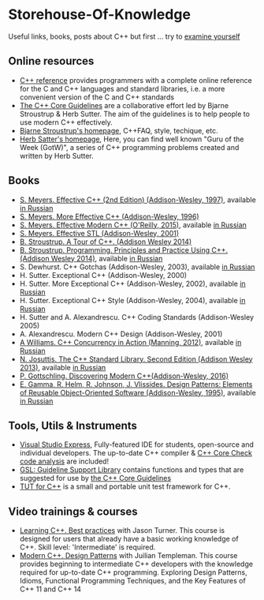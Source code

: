 # Storehouse-Of-Knowledge
Useful links, books, posts about C++
but first ... try to [examine yourself](https://github.com/nikolaAV/Storehouse-Of-Knowledge/blob/master/list_of_questions.md)

## Online resources
* [C++ reference](http://en.cppreference.com/w/) provides programmers with a complete online reference for the C and C++ languages and standard libraries, i.e. a more convenient version of the C and C++ standards
* [The C++ Core Guidelines](https://github.com/isocpp/CppCoreGuidelines) are a collaborative effort led by Bjarne Stroustrup & Herb Sutter. The aim of the guidelines is to help people to use modern C++ effectively.
* [Bjarne Stroustrup's homepage](http://stroustrup.com/), C++FAQ, style, techique, etc.
* [Herb Satter's homepage](https://herbsutter.com/), Here, you can find well known "Guru of the Week (GotW)", a series of C++ programming problems created and written by Herb Sutter.

## Books
* [S. Meyers. Effective C++ (2nd Edition) (Addison-Wesley, 1997)](https://books.google.com.ua/books?id=Qx5oyB49poYC&lpg=PP1&dq=Effective%20C%2B%2B&pg=PP1#v=onepage&q&f=false), available [in Russian](http://scanlibs.com/effektivnoe-ispolzovanie-cpp/)
* [S. Meyers. More Effective C++ (Addison-Wesley, 1996)](https://books.google.com.ua/books?id=azvE8V0c-mYC&lpg=PP1&dq=Scott%20Meyers&pg=PP1#v=onepage&q&f=false)
* [S. Meyers. Effective Modern C++ (O'Reilly, 2015)](https://books.google.com.ua/books?id=ZDhIBQAAQBAJ&lpg=PP1&dq=Scott%20Meyers&pg=PP1#v=onepage&q&f=false), available [in Russian](http://scanlibs.com/effektivnyiy-i-sovremennyiy-cpp-42-rekomendatsii-po-ispolzovaniyu-cpp-11-i-cpp-14/)
* [S. Meyers. Effective STL (Addison-Wesley, 2001)](https://books.google.com.ua/books?id=RPnWe6QKnCcC&lpg=PP1&dq=Scott%20Meyers&pg=PP1#v=onepage&q&f=false)
* [B. Stroustrup. A Tour of C++. (Addison Wesley 2014)](http://www.stroustrup.com/Tour.html)
* [B. Stroustrup. Programming. Principles and Practice Using C++. (Addison Wesley 2014)](https://books.google.com.ua/books?id=We21AwAAQBAJ&printsec=frontcover&dq=Principles+and+Practice+Using+C%2B%2B&hl=en&sa=X&redir_esc=y#v=onepage&q&f=false), available [in Russian](http://scanlibs.com/programmirovanie-printsipyi-i-praktika-s-ispolzovaniem-cpp-2-e-izdanie/)
* S. Dewhurst. C++ Gotchas (Addison-Wesley, 2003), available [in Russian](http://scanlibs.com/c-svyashhennyie-znaniya/)
* H. Sutter. Exceptional C++ (Addison-Wesley, 2000)
* H. Sutter. More Exceptional C++ (Addison-Wesley, 2002), available [in Russian](http://scanlibs.com/reshenie-slozhnyih-zadach-na-c-seriya-c-in-depth/)
* H. Sutter. Exceptional C++ Style (Addison-Wesley, 2004), available [in Russian](http://scanlibs.com/novyie-slozhnyie-zadachi-na-c/)
* H. Sutter and A. Alexandrescu. C++ Coding Standards (Addison-Wesley 2005)
* A. Alexandrescu. Modern C++ Design (Addison-Wesley, 2001)
* [A Williams. C++ Concurrency in Action (Manning, 2012)](https://books.google.com.ua/books?id=EttPPgAACAAJ&dq=C%2B%2B+Concurrency+in+Action&hl=en&sa=X&redir_esc=y), available [in Russian](http://scanlibs.com/parallelnoe-programmirovanie-na-s-v-deystvii-praktika-razrabotki-mnogopotochnyih-programm/)
* [N. Josuttis. The C++ Standard Library. Second Edition (Addison Wesley 2013)](https://books.google.com.ua/books?id=gUhE8po4jgAC&printsec=frontcover&dq=Josuttis&hl=en&sa=X&ved=0ahUKEwio8q6giJ_VAhURS5oKHQDnCd0Q6AEIJjAA#v=onepage&q&f=false), available [in Russian](http://scanlibs.com/standartnaya-biblioteka-c-spravochnoe-rukovodstvo-2-e-izdanie/)
* [P. Gottschling. Discovering Modern C++(Addison-Wesley, 2016)](https://books.google.com.ua/books?id=KFdCCwAAQBAJ&pg=PT618&dq=Gottschling&hl=en&sa=X&ved=0ahUKEwil8tT_iJ_VAhUJSJoKHcWhA1wQ6AEIIjAA#v=onepage&q&f=false)
* [E. Gamma, R. Helm, R. Johnson, J. Vlissides. Design Patterns: Elements of Reusable Object-Oriented Software (Addison-Wesley, 1995)](https://books.google.com.ua/books?id=6oHuKQe3TjQC&printsec=frontcover&dq=Erich+Gamma&hl=en&sa=X&ved=0ahUKEwjO0ozRip_VAhXBA5oKHY-RDn8Q6AEIIjAA#v=onepage&q&f=false), available [in Russian](http://scanlibs.com/priemyi-obektno-orientirovannogo-proektirovaniya/)

## Tools, Utils & Instruments
* [Visual Studio Express](https://www.visualstudio.com/vs/visual-studio-express/), Fully-featured IDE for students, open-source and individual developers. The up-to-date C++ compiler & [C++ Core Check code analysis](https://blogs.msdn.microsoft.com/vcblog/2016/10/12/cppcorecheck/) are included! 
* [GSL: Guideline Support Library](https://github.com/Microsoft/GSL) contains functions and types that are suggested for use by [the C++ Core Guidelines](https://github.com/isocpp/CppCoreGuidelines)
* [TUT for C++](https://github.com/mrzechonek/tut-framework) is a small and portable unit test framework for C++.


## Video trainings & courses
* [Learning C++. Best practices](http://scanlibs.com/learning-cpp-best-practices/) with  Jason Turner. This course is designed for users that already have a basic working knowledge of C++. Skill level: 'Intermediate' is required.
* [Modern C++. Design Patterns](http://scanlibs.com/modern-c-design-patterns/) with Juilian Templeman. This course provides beginning to intermediate C++ developers with the knowledge required for up-to-date C++ programming. Exploring Design Patterns, Idioms, Functional Programming Techniques, and the Key Features of C++ 11 and C++ 14